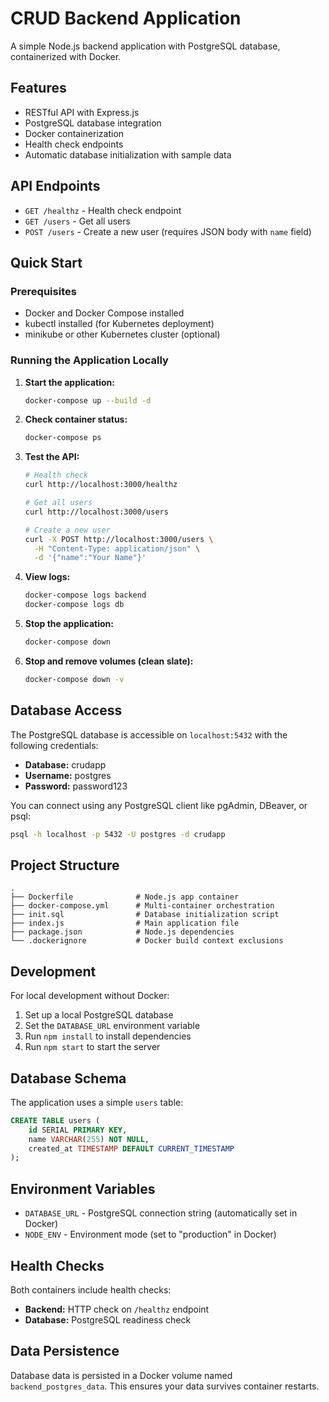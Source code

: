 # CRUD Backend Application

A simple Node.js backend application with PostgreSQL database, containerized with Docker.

## Features

- RESTful API with Express.js
- PostgreSQL database integration
- Docker containerization
- Health check endpoints
- Automatic database initialization with sample data

## API Endpoints

- `GET /healthz` - Health check endpoint
- `GET /users` - Get all users
- `POST /users` - Create a new user (requires JSON body with `name` field)

## Quick Start

### Prerequisites

- Docker and Docker Compose installed
- kubectl installed (for Kubernetes deployment)
- minikube or other Kubernetes cluster (optional)

### Running the Application Locally

1. **Start the application:**
   ```bash
   docker-compose up --build -d
   ```

2. **Check container status:**
   ```bash
   docker-compose ps
   ```

3. **Test the API:**
   ```bash
   # Health check
   curl http://localhost:3000/healthz
   
   # Get all users
   curl http://localhost:3000/users
   
   # Create a new user
   curl -X POST http://localhost:3000/users \
     -H "Content-Type: application/json" \
     -d '{"name":"Your Name"}'
   ```

4. **View logs:**
   ```bash
   docker-compose logs backend
   docker-compose logs db
   ```

5. **Stop the application:**
   ```bash
   docker-compose down
   ```

6. **Stop and remove volumes (clean slate):**
   ```bash
   docker-compose down -v
   ```

## Database Access

The PostgreSQL database is accessible on `localhost:5432` with the following credentials:

- **Database:** crudapp
- **Username:** postgres  
- **Password:** password123

You can connect using any PostgreSQL client like pgAdmin, DBeaver, or psql:

```bash
psql -h localhost -p 5432 -U postgres -d crudapp
```

## Project Structure

```
.
├── Dockerfile              # Node.js app container
├── docker-compose.yml      # Multi-container orchestration
├── init.sql                # Database initialization script
├── index.js                # Main application file
├── package.json            # Node.js dependencies
└── .dockerignore           # Docker build context exclusions
```

## Development

For local development without Docker:

1. Set up a local PostgreSQL database
2. Set the `DATABASE_URL` environment variable
3. Run `npm install` to install dependencies
4. Run `npm start` to start the server

## Database Schema

The application uses a simple `users` table:

```sql
CREATE TABLE users (
    id SERIAL PRIMARY KEY,
    name VARCHAR(255) NOT NULL,
    created_at TIMESTAMP DEFAULT CURRENT_TIMESTAMP
);
```

## Environment Variables

- `DATABASE_URL` - PostgreSQL connection string (automatically set in Docker)
- `NODE_ENV` - Environment mode (set to "production" in Docker)

## Health Checks

Both containers include health checks:
- **Backend:** HTTP check on `/healthz` endpoint
- **Database:** PostgreSQL readiness check

## Data Persistence

Database data is persisted in a Docker volume named `backend_postgres_data`. This ensures your data survives container restarts.
